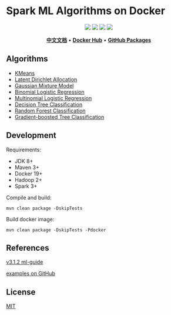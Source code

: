 # Spark ML Algorithms on Docker

<p align="center">
    <a href="https://github.com/shink/spark-ml-algorithm-docker/actions/workflows/release.yml"><img src="https://github.com/shink/spark-ml-algorithm-docker/workflows/Release/badge.svg" /></a>
    <a href="LICENSE"><img src="https://img.shields.io/github/license/shink/spark-ml-algorithm-docker.svg" /></a>
    <img src="https://img.shields.io/badge/language-scala-C22D40.svg" />
    <img src="https://img.shields.io/github/v/release/shink/spark-ml-algorithm-docker" />
</p>

<p align="center">
    <a href="docs/README_zh.md"><b>中文文档</b></a> •
    <a href="https://hub.docker.com/u/tsund"><b>Docker Hub</b></a> •
    <a href="https://github.com/shink?tab=packages"><b>GitHub Packages</b></a>
</p>

## Algorithms

- [KMeans](kmeans)
- [Latent Dirichlet Allocation](lda)
- [Gaussian Mixture Model](gmm)
- [Binomial Logistic Regression](binomial-logistic-regression)
- [Multinomial Logistic Regression](multinomial-logistic-regression)
- [Decision Tree Classification](decision-tree-classification)
- [Random Forest Classification](random-forest-classification)
- [Gradient-boosted Tree Classification](gradient-boosted-tree-classification)

## Development

Requirements:

- JDK 8+
- Maven 3+
- Docker 19+
- Hadoop 2+
- Spark 3+

Compile and build:

```shell
mvn clean package -DskipTests
```

Build docker image:

```shell
mvn clean package -DskipTests -Pdocker
```

## References

[v3.1.2 ml-guide](https://spark.apache.org/docs/3.1.2/ml-guide.html)

[examples on GitHub](https://github.com/apache/spark/tree/master/examples/src/main/scala/org/apache/spark/examples/ml)

## License

[MIT](LICENSE)

